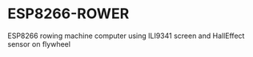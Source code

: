 # ESP8266-ROWER
ESP8266 rowing machine computer using ILI9341 screen and HallEffect sensor on flywheel
